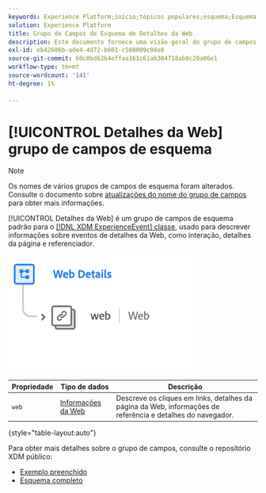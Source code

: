 ```yaml
---
keywords: Experience Platform;início;tópicos populares;esquema;Esquema;XDM;ExperienceEvent;campos;esquemas;Esquemas;Design de esquema;grupo de campos;grupo de campos;
solution: Experience Platform
title: Grupo de Campos de Esquema de Detalhes da Web
description: Este documento fornece uma visão geral do grupo de campos do esquema Detalhes da Web.
exl-id: eb42606b-ade4-4d72-b601-c560009c98e8
source-git-commit: 60c0bd62b4effaa161c61ab304718ab8c20a06e1
workflow-type: tm+mt
source-wordcount: '141'
ht-degree: 1%

---
```


# [!UICONTROL Detalhes da Web] grupo de campos de esquema

>[!NOTE]
>
>Os nomes de vários grupos de campos de esquema foram alterados. Consulte o documento sobre [atualizações do nome do grupo de campos](../name-updates.md) para obter mais informações.

[!UICONTROL Detalhes da Web] é um grupo de campos de esquema padrão para o [[!DNL XDM ExperienceEvent] classe](../../classes/experienceevent.md), usado para descrever informações sobre eventos de detalhes da Web, como interação, detalhes da página e referenciador.

![](../../images/field-groups/web-details.png)

| Propriedade | Tipo de dados | Descrição |
| --- | --- | --- |
| `web` | [Informações da Web](../../data-types/web-information.md) | Descreve os cliques em links, detalhes da página da Web, informações de referência e detalhes do navegador. |

{style="table-layout:auto"}

Para obter mais detalhes sobre o grupo de campos, consulte o repositório XDM público:

* [Exemplo preenchido](https://github.com/adobe/xdm/blob/master/components/fieldgroups/experience-event/experienceevent-web.example.1.json)
* [Esquema completo](https://github.com/adobe/xdm/blob/master/components/fieldgroups/experience-event/experienceevent-web.schema.json)
